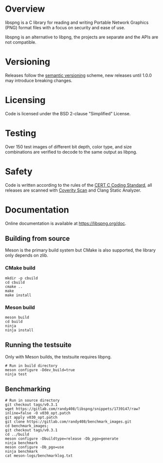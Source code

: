 # Overview

libspng is a C library for reading and writing Portable Network Graphics (PNG) 
format files with a focus on security and ease of use.

libspng is an alternative to libpng, the projects are separate and the APIs are
not compatible.

# Versioning

Releases follow the [semantic versioning](https://semver.org/) scheme, new releases until 1.0.0 may introduce breaking changes.

# Licensing

Code is licensed under the BSD 2-clause "Simplified" License.

# Testing

Over 150 test images of different bit depth, color type, and size combinations 
are verified to decode to the same output as libpng.

# Safety

Code is written according to the rules of the 
[CERT C Coding Standard](https://wiki.sei.cmu.edu/confluence/display/c/SEI+CERT+C+Coding+Standard),
all releases are scanned with [Coverity Scan](https://scan.coverity.com/projects/randy408-libspng)
and Clang Static Analyzer.

# Documentation

Online documentation is available at https://libspng.org/doc.

## Building from source

Meson is the primary build system but CMake is also supported, the library only depends on zlib.

### CMake build

```
mkdir -p cbuild
cd cbuild
cmake ..
make
make install
```

### Meson build

```
meson build
cd build
ninja
ninja install
```

## Running the testsuite

Only with Meson builds, the testsuite requires libpng.

```
# Run in build directory
meson configure -Ddev_build=true
ninja test
```

## Benchmarking

```
# Run in source directory
git checkout tags/v0.3.1
wget https://gitlab.com/randy408/libspng/snippets/1739147/raw?inline=false -O v030_opt.patch
git apply v030_opt.patch
git clone https://gitlab.com/randy408/benchmark_images.git
cd benchmark_images;
git checkout tags/v0.3.1
cd ../build
meson configure -Dbuildtype=release -Db_pgo=generate
ninja benchmark
meson configure -Db_pgo=use
ninja benchmark
cat meson-logs/benchmarklog.txt
```
